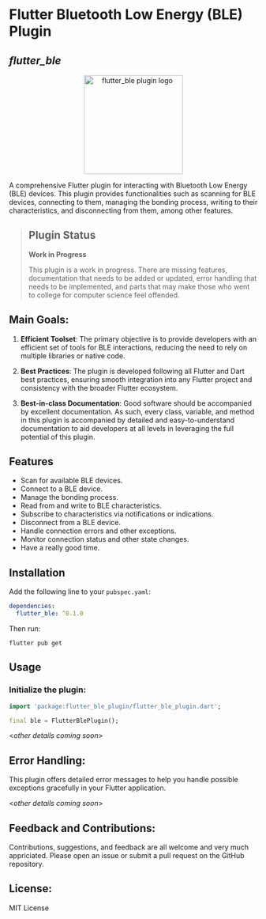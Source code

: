 # Flutter Bluetooth Low Energy (BLE) Plugin
## *flutter_ble*

<p align="center">
<image src="./assets/flutter_ble_logo.png" alt="flutter_ble plugin logo" width="200"></image></p>

A comprehensive Flutter plugin for interacting with Bluetooth Low Energy (BLE) devices. This plugin
provides functionalities such as scanning for BLE devices, connecting to them, managing the bonding
process, writing to their characteristics, and disconnecting from them, among other features.

> ## Plugin Status
> **Work in Progress**
>
> This plugin is a work in progress. There are missing features, documentation that needs to be 
> added or updated, error handling that needs to be implemented, and parts that may make those 
> who went to college for computer science feel offended.

## Main Goals:

1. **Efficient Toolset**: The primary objective is to provide developers with an efficient set of
   tools for BLE interactions, reducing the need to rely on multiple libraries or native code.

2. **Best Practices**: The plugin is developed following all Flutter and Dart best practices,
   ensuring smooth integration into any Flutter project and consistency with the broader Flutter
   ecosystem.

3. **Best-in-class Documentation**: Good software should be accompanied by excellent documentation.
   As such, every class, variable, and method in this plugin is accompanied by detailed and
   easy-to-understand documentation to aid developers at all levels in leveraging the full potential
   of this plugin.

## Features

- Scan for available BLE devices.
- Connect to a BLE device.
- Manage the bonding process.
- Read from and write to BLE characteristics.
- Subscribe to characteristics via notifications or indications.
- Disconnect from a BLE device.
- Handle connection errors and other exceptions.
- Monitor connection status and other state changes.
- Have a really good time.

## Installation

Add the following line to your `pubspec.yaml`:

```yaml
dependencies:
  flutter_ble: ^0.1.0
```

Then run:

```
flutter pub get
```

## Usage

### Initialize the plugin:

```dart
import 'package:flutter_ble_plugin/flutter_ble_plugin.dart';

final ble = FlutterBlePlugin();
```

<*other details coming soon*>

## Error Handling:

This plugin offers detailed error messages to help you handle possible exceptions gracefully in your
Flutter application.

<*other details coming soon*>

## Feedback and Contributions:

Contributions, suggestions, and feedback are all welcome and very much appriciated. Please open an issue or submit a pull request
on the GitHub repository.

## License:

MIT License